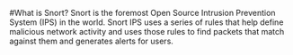 #What is Snort?
Snort is the foremost Open Source Intrusion Prevention System (IPS) in the world. Snort IPS uses a series of rules that help define malicious network activity 
and uses those rules to find packets that match against them and generates alerts for users.

